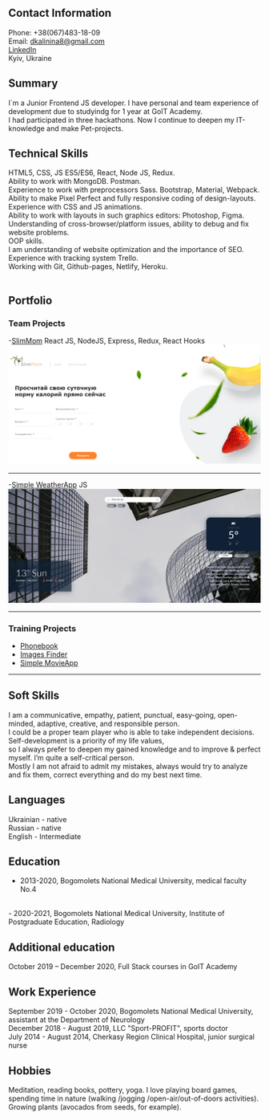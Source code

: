 ## Contact Information
Phone: +38(067)483-18-09
<br/>
Email: dkalinina8@gmail.com
<br/>
<a href="https://www.linkedin.com/in/kalininadaria/"> LinkedIn </a> <br/>
Kyiv, Ukraine

## Summary
I`m  a  Junior Frontend JS developer. I have personal and team experience of development due to studyindg for 1 year at GoIT Academy. <br/>
I had participated in three hackathons. Now I continue to deepen my IT-knowledge and make Pet-projects.

## Technical Skills

HTML5, CSS, JS ES5/ES6, React, Node JS, Redux. <br/>
Ability to work with MongoDB. Postman. <br/>
Experience to work with preprocessors Sass. Bootstrap, Material, Webpack. <br/>
Ability to make Pixel Perfect and fully responsive coding of design-layouts. <br/>
Experience with CSS and JS animations. <br/>
Ability to work with layouts in such graphics editors: Photoshop, Figma. <br/>
Understanding of cross-browser/platform issues, ability to debug and fix website problems. <br/>
OOP skills. <br/>
I am understanding of website optimization and the importance of SEO. <br/>
Experience with tracking system Trello. <br/>
Working with Git, Github-pages, Netlify, Heroku. <br/>
<br />

## Portfolio

### Team Projects

-[SlimMom](https://modest-benz-fcb0d4.netlify.app/) 
React JS, NodeJS, Express, Redux, React Hooks
<img src="images/SlimMom.png?raw=true"/>

---

-[Simple WeatherApp](https://mykhaylopishchur.github.io/weather-app/)
JS
<img src="images/WeatherApp.png?raw=true"/>

---

### Training Projects

- [Phonebook](https://github.com/KalinkinaD/goit-react-hw-08-phonebook)
- [Images Finder](https://github.com/KalinkinaD/goit-react-hw-03-image-finder)
- [Simple MovieApp](https://github.com/KalinkinaD/goit-react-hw-04-movies)

---

## Soft Skills
I am a communicative, empathy, patient, punctual, easy-going, open-minded, adaptive, creative, and responsible person. <br/>
I could be a proper team player who is able to take independent decisions. Self-development is a priority of my life values, <br/>
so I always prefer to deepen my gained knowledge and to improve & perfect myself.  I’m quite a self-critical person. <br/>
Mostly I am not afraid to admit my mistakes, always would try to analyze and fix them, correct everything and do my best next time. 

## Languages
Ukrainian - native <br/>
Russian - native <br/>
English - Intermediate

## Education
- 2013-2020, Bogomolets National Medical University, medical faculty No.4
<br /> 
- 2020-2021, Bogomolets National Medical University, Institute of Postgraduate Education, Radiology


## Additional education
October 2019 – December 2020, Full Stack courses in GoIT Academy 

## Work Experience
September 2019 - October 2020, Bogomolets National Medical University, assistant at the Department of Neurology <br/>
December 2018 - August 2019, LLC "Sport-PROFIT", sports doctor <br/>
July 2014 - August 2014, Cherkasy Region Clinical Hospital, junior surgical nurse <br/>

## Hobbies
Meditation, reading books, pottery, yoga. I love playing board games, spending time in nature (walking /jogging /open-air/out-of-doors activities). <br/>
Growing plants (avocados from seeds, for example).


